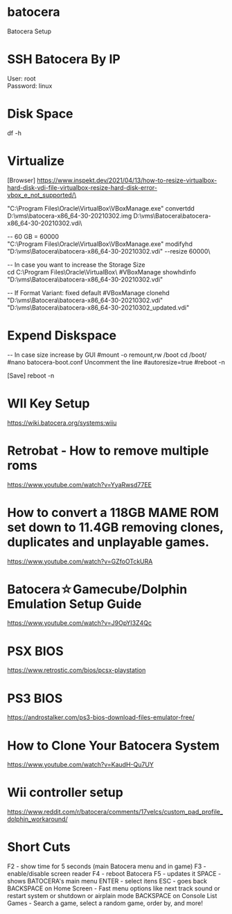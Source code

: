 # batocera
Batocera Setup

# SSH Batocera By IP
User: root\
Password: linux

# Disk Space
df -h

# Virtualize
[Browser] https://www.inspekt.dev/2021/04/13/how-to-resize-virtualbox-hard-disk-vdi-file-virtualbox-resize-hard-disk-error-vbox_e_not_supported/\

"C:\Program Files\Oracle\VirtualBox\VBoxManage.exe" convertdd D:\vms\batocera-x86_64-30-20210302.img D:\vms\Batocera\batocera-x86_64-30-20210302.vdi\

-- 60 GB = 60000\
"C:\Program Files\Oracle\VirtualBox\VBoxManage.exe" modifyhd "D:\vms\Batocera\batocera-x86_64-30-20210302.vdi" --resize 60000\

-- In case you want to increase the Storage Size\
cd C:\Program Files\Oracle\VirtualBox\ 
#VBoxManage showhdinfo "D:\vms\Batocera\batocera-x86_64-30-20210302.vdi"

-- If Format Variant: fixed default
#VBoxManage clonehd "D:\vms\Batocera\batocera-x86_64-30-20210302.vdi" "D:\vms\Batocera\batocera-x86_64-30-20210302_updated.vdi"

# Expend Diskspace 
-- In case size increase by GUI
#mount -o remount,rw /boot
cd /boot/
#nano batocera-boot.conf
Uncomment the line #autoresize=true
#reboot -n

[Save]
reboot -n

# WII Key Setup
https://wiki.batocera.org/systems:wiiu

# Retrobat - How to remove multiple roms
https://www.youtube.com/watch?v=YyaRwsd77EE

# How to convert a 118GB MAME ROM set down to 11.4GB removing clones, duplicates and unplayable games.
https://www.youtube.com/watch?v=GZfoOTckURA

# Batocera☆Gamecube/Dolphin Emulation Setup Guide
https://www.youtube.com/watch?v=J9OpYI3Z4Qc

# PSX BIOS
https://www.retrostic.com/bios/pcsx-playstation

# PS3 BIOS
https://androstalker.com/ps3-bios-download-files-emulator-free/

# How to Clone Your Batocera System
https://www.youtube.com/watch?v=KaudH-Qu7UY

# Wii controller setup
https://www.reddit.com/r/batocera/comments/17velcs/custom_pad_profile_dolphin_workaround/

# Short Cuts
F2 - show time for 5 seconds (main Batocera menu and in game)
F3 - enable/disable screen reader
F4 - reboot Batocera
F5 - updates it
SPACE - shows BATOCERA's main menu
ENTER - select itens
ESC - goes back
BACKSPACE on Home Screen - Fast menu options like next track sound or restart system or shutdown or airplain mode
BACKSPACE on Console List Games - Search a game, select a random game, order by, and more! 
